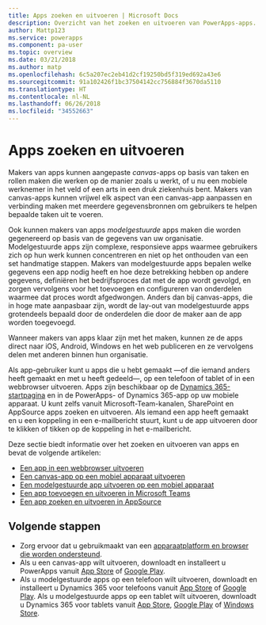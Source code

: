 ```yaml
---
title: Apps zoeken en uitvoeren | Microsoft Docs
description: Overzicht van het zoeken en uitvoeren van PowerApps-apps.
author: Mattp123
ms.service: powerapps
ms.component: pa-user
ms.topic: overview
ms.date: 03/21/2018
ms.author: matp
ms.openlocfilehash: 6c5a207ec2eb41d2cf19250bd5f319ed692a43e6
ms.sourcegitcommit: 91a102426f1bc37504142cc756884f3670da5110
ms.translationtype: HT
ms.contentlocale: nl-NL
ms.lasthandoff: 06/26/2018
ms.locfileid: "34552663"
---
```

# <a name="how-do-i-find-and-run-apps"></a>Apps zoeken en uitvoeren
Makers van apps kunnen aangepaste *canvas*-apps op basis van taken en rollen maken die werken op de manier zoals u werkt, of u nu een mobiele werknemer in het veld of een arts in een druk ziekenhuis bent. Makers van canvas-apps kunnen vrijwel elk aspect van een canvas-app aanpassen en verbinding maken met meerdere gegevensbronnen om gebruikers te helpen bepaalde taken uit te voeren.

Ook kunnen makers van apps *modelgestuurde* apps maken die worden gegenereerd op basis van de gegevens van uw organisatie. Modelgestuurde apps zijn complexe, responsieve apps waarmee gebruikers zich op hun werk kunnen concentreren en niet op het onthouden van een set handmatige stappen. Makers van modelgestuurde apps bepalen welke gegevens een app nodig heeft en hoe deze betrekking hebben op andere gegevens, definiëren het bedrijfsproces dat met de app wordt gevolgd, en zorgen vervolgens voor het toevoegen en configureren van onderdelen waarmee dat proces wordt afgedwongen. Anders dan bij canvas-apps, die in hoge mate aanpasbaar zijn, wordt de lay-out van modelgestuurde apps grotendeels bepaald door de onderdelen die door de maker aan de app worden toegevoegd.

Wanneer makers van apps klaar zijn met het maken, kunnen ze de apps direct naar iOS, Android, Windows en het web publiceren en ze vervolgens delen met anderen binnen hun organisatie.

Als app-gebruiker kunt u apps die u hebt gemaakt &mdash;of die iemand anders heeft gemaakt en met u heeft gedeeld&mdash;, op een telefoon of tablet of in een webbrowser uitvoeren. Apps zijn beschikbaar op de [Dynamics 365-startpagina](https://home.dynamics.com/) en in de PowerApps- of Dynamics 365-app op uw mobiele apparaat. U kunt zelfs vanuit Microsoft-Team-kanalen, SharePoint en AppSource apps zoeken en uitvoeren. Als iemand een app heeft gemaakt en u een koppeling in een e-mailbericht stuurt, kunt u de app uitvoeren door te klikken of tikken op de koppeling in het e-mailbericht.

Deze sectie biedt informatie over het zoeken en uitvoeren van apps en bevat de volgende artikelen:

* [Een app in een webbrowser uitvoeren](run-app-browser.md)
* [Een canvas-app op een mobiel apparaat uitvoeren](run-app-client.md)
* [Een modelgestuurde app uitvoeren op een mobiel apparaat](run-app-client-model-driven.md)
* [Een app toevoegen en uitvoeren in Microsoft Teams](open-app-embedded-in-teams.md)
* [Een app zoeken en uitvoeren in AppSource](app-source.md)

## <a name="next-steps"></a>Volgende stappen
* Zorg ervoor dat u gebruikmaakt van een [apparaatplatform en browser die worden ondersteund](../maker/canvas-apps/limits-and-config.md).
* Als u een canvas-app wilt uitvoeren, downloadt en installeert u PowerApps vanuit [App Store](https://itunes.apple.com/app/powerapps/id1047318566?mt=8) of [Google Play](https://play.google.com/store/apps/details?id=com.microsoft.msapps).
* Als u modelgestuurde apps op een telefoon wilt uitvoeren, downloadt en installeert u Dynamics 365 voor telefoons vanuit [App Store](https://itunes.apple.com/app/dynamics-crm-for-phones/id1003997947?ls=1&mt=8) of [Google Play](https://play.google.com/store/apps/details?id=com.microsoft.crm.crmphone). Als u modelgestuurde apps op een tablet wilt uitvoeren, downloadt u Dynamics 365 voor tablets vanuit [App Store](https://itunes.apple.com/app/microsoft-dynamics-crm/id678800460?mt=8), [Google Play](https://play.google.com/store/apps/details?id=com.microsoft.crm.crmtablet) of [Windows Store](https://www.microsoft.com/store/p/microsoft-dynamics-365/9nblggh4rfqp).
